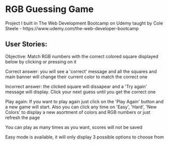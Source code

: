 <h1> RGB Guessing Game </h1>

<a href="https://github.com/Sdavletshina/RGBcolorGame/blob/master/game.gif"></a>

<p>Project I built in The Web Development Bootcamp on Udemy taught by Cole Steele - https://www.udemy.com/the-web-developer-bootcamp</p>
<h2> User Stories: </h2>
<p>Objective: Match RGB numbers with the correct colored square displayed below by clicking or pressing on it</p>
<p><p>Correct answer: you will see a 'correct' message and all the squares and main banner will change their current color to match the correct one</p>
<p>Incorrect answer: the clicked square will dissapear and a 'Try again' message will display. Click your next guess until you get the correct one</p>
<p>Play again: If you want to play again just click on the 'Play Again' button and a new game will start. Also you can click any time on 'Easy', 'Hard', 'New Colors' to display a new asortment of colors and RGB numbers or just refresh the page</p>
<p>You can play as many times as you want, scores will not be saved</p>
Easy mode is available, it will only display 3 possible options to choose from</p>
